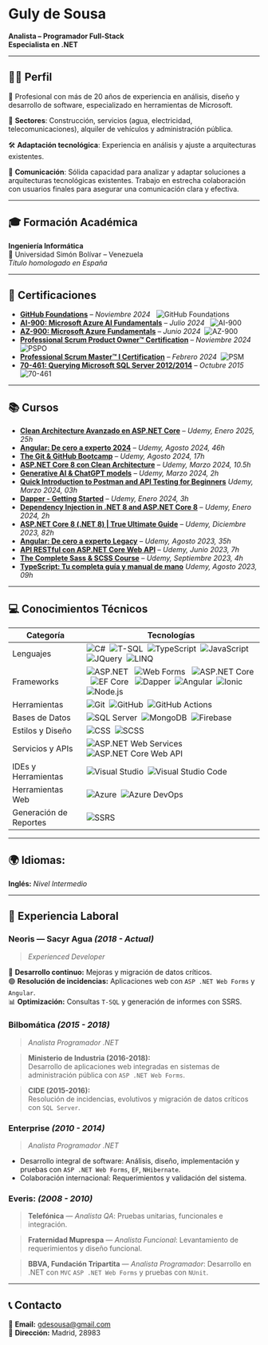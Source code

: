<!--
**gulydesousa/gulydesousa** is a ✨ _special_ ✨ repository because its `README.md` (this file) appears on your GitHub profile.

Here are some ideas to get you started:

- 🔭 I’m currently working on ...
- 🌱 I’m currently learning ...
- 👯 I’m looking to collaborate on ...
- 🤔 I’m looking for help with ...
- 💬 Ask me about ...
- 📫 How to reach me: ...
- 😄 Pronouns: ...
- ⚡ Fun fact: ...
-->

# Guly de Sousa

**Analista – Programador Full-Stack**  
**Especialista en .NET**

---

## 👩‍💻 Perfil

🎯 Profesional con más de 20 años de experiencia en análisis, diseño y desarrollo de software, especializado en herramientas de Microsoft.

🧩 __Sectores__: Construcción, servicios (agua, electricidad, telecomunicaciones), alquiler de vehículos y administración pública.

🛠️ __Adaptación tecnológica__: Experiencia en análisis y ajuste a arquitecturas existentes.

🤝 __Comunicación__: Sólida capacidad para analizar y adaptar soluciones a arquitecturas tecnológicas existentes. Trabajo en estrecha colaboración con usuarios finales para asegurar una comunicación clara y efectiva.

---

## 🎓 Formación Académica

**Ingeniería Informática**  
📍 Universidad Simón Bolívar – Venezuela  
*Título homologado en España*



---

## 🏅 Certificaciones

- **[GitHub Foundations](https://www.credly.com/badges/dddc2ecf-c13f-46e3-be7a-953447527a96)** – *Noviembre 2024* &nbsp; ![GitHub Foundations](https://img.shields.io/badge/GitHub%20Foundations-black?style=for-the-badge&logo=github&logoColor=white&color=181717&labelColor=181717&borderRadius=12)
- **[AI-900: Microsoft Azure AI Fundamentals](https://learn.microsoft.com/api/credentials/share/en-us/GulydeSousa-5720/27E14EDF91DB5E69?sharingId=19F7185A6633D89E)** – *Julio 2024*   &nbsp; ![AI-900](https://img.shields.io/badge/AI--900-blue?style=for-the-badge&logo=microsoft-azure&logoColor=white&color=0078D4&labelColor=0078D4&borderRadius=12)
- **[AZ-900: Microsoft Azure Fundamentals](https://learn.microsoft.com/api/credentials/share/en-us/GulydeSousa-5720/792318C24C3E6BA1?sharingId=19F7185A6633D89E)** – *Junio 2024* &nbsp;![AZ-900](https://img.shields.io/badge/AZ--900-blue?style=for-the-badge&logo=microsoft-azure&logoColor=white&color=0078D4&labelColor=0078D4&borderRadius=12)
- **[Professional Scrum Product Owner™ Certification](https://www.credly.com/badges/a8f7ebc4-e14d-4e52-b2fe-67c18211ebfb)** – *Noviembre 2024* &nbsp; ![PSPO](https://img.shields.io/badge/PSPO-green?style=for-the-badge&logo=scrum&logoColor=white&color=4CAF50&labelColor=4CAF50&borderRadius=12)
- **[Professional Scrum Master™ I Certification](https://www.credly.com/badges/0fae4bcd-1a84-4332-8681-888fc86e68ab)** – *Febrero 2024*  &nbsp;![PSM](https://img.shields.io/badge/PSM-blue?style=for-the-badge&logo=scrum&logoColor=white&color=007ACC&labelColor=007ACC&borderRadius=12)
- **[70-461: Querying Microsoft SQL Server 2012/2014](https://www.credly.com/badges/dd2fa0b6-d73e-467c-a4d7-6bfefbc9b911)** – *Octubre 2015*  &nbsp; ![70-461](https://img.shields.io/badge/70--461-blue?style=for-the-badge&logo=microsoft-sql-server&logoColor=white&color=CC2927&labelColor=CC2927&borderRadius=12)


---

## 📚 Cursos
- **[Clean Architecture Avanzado en ASP.NET Core](https://udemy-certificate.s3.amazonaws.com/pdf/UC-4f503682-acb8-4dc6-b848-9008b5e0d9f8.pdf)** – *Udemy, Enero 2025, 25h*
- **[Angular: De cero a experto 2024](https://www.udemy.com/certificate/UC-4dac7d80-3cf8-4c62-b5c7-a7032685002f)** – *Udemy, Agosto 2024, 46h*
- **[The Git & GitHub Bootcamp](https://www.udemy.com/certificate/UC-74fcb5b0-f67c-4460-b5ed-f9ef52db73b9)** – *Udemy, Agosto 2024, 17h*
- **[ASP.NET Core 8 con Clean Architecture](https://www.udemy.com/certificate/UC-17c9ebf8-73e6-4a51-840c-b4b0b64e15c5)** – *Udemy, Marzo 2024, 10.5h*
- **[Generative AI & ChatGPT models](https://www.udemy.com/certificate/UC-a4f5e167-cf1a-4448-9688-f19757169d2c)** – *Udemy, Marzo 2024, 2h*
- **[Quick Introduction to Postman and API Testing for Beginners](https://www.udemy.com/certificate/UC-fc95f5db-d91c-409f-9a16-fdaf6bca844a)** *Udemy, Marzo 2024, 03h*
- **[Dapper - Getting Started](https://www.udemy.com/certificate/UC-0e3f943b-3e29-434f-99cc-4905f7b65619)** – *Udemy, Enero 2024, 3h*
- **[Dependency Injection in .NET 8 and ASP.NET Core 8](https://www.udemy.com/certificate/UC-416b1960-aeff-4677-a7bf-2fa4c1fdf53b)** – *Udemy, Enero 2024, 2h*
- **[ASP.NET Core 8 (.NET 8) | True Ultimate Guide](https://www.udemy.com/certificate/UC-269cccab-a778-4b1a-ad39-2ce1e9e3c980)** – *Udemy, Diciembre 2023, 82h*
- **[Angular: De cero a experto Legacy](https://www.udemy.com/certificate/UC-31a134a2-63b7-40dc-a632-27846d0674d8)** – *Udemy, Agosto 2023, 35h*
- **[API RESTful con ASP.NET Core Web API](https://www.udemy.com/certificate/UC-df876d16-35eb-40c3-98b5-6efa3d7d5136)** – *Udemy, Junio 2023, 7h*
- **[The Complete Sass & SCSS Course](https://www.udemy.com/certificate/UC-b34cc317-8db0-444d-9570-c2163cdbe378)** – *Udemy, Septiembre 2023, 4h*
- **[TypeScript: Tu completa guía y manual de mano](https://www.udemy.com/certificate/UC-5eb86ef5-756b-4187-838d-2b959f998af3)** *Udemy, Agosto 2023, 09h*


---

## 💻 Conocimientos Técnicos
<!--
🖥️ **Lenguajes y Frameworks:**  
  `C#`, `T-SQL`, `ASP.NET`, `Web Forms`, `ASP.NET Core`, `Entity Framework Core`, `Dapper`, `TypeScript`, `JavaScript`, `JQuery`, `LINQ`, `Angular`, `Ionic`, `Node.js` 
  
⚙️ **Herramientas y Tecnologías:**  
  `Azure`, `Azure DevOps`, `SQL Server`, `SSRS`, `Git`, `GitHub`, `GitHub Actions`, `CSS/SCSS`, `xUnit`, `NUnit`, `Firebase`, `MongoDB`, `Visual Studio 2022`, `VS Code`  

🌐 **Servicios y APIs:**  
  `ASP.NET Web Services`, `ASP.NET Core Web API`  
-->

| **Categoría**          | **Tecnologías**                                                                                 |
|------------------------|-----------------------------------------------------------------------------------------------|
| Lenguajes              | ![C#](https://img.shields.io/badge/C%23-blue?style=for-the-badge&logo=csharp&logoColor=white&color=0078D7&labelColor=0078D7&borderRadius=12)&nbsp;&nbsp;![T-SQL](https://img.shields.io/badge/T--SQL-orange?style=for-the-badge&logo=microsoft-sql-server&logoColor=white&color=FF5722&labelColor=FF5722&borderRadius=12)&nbsp;&nbsp;![TypeScript](https://img.shields.io/badge/TypeScript-blue?style=for-the-badge&logo=typescript&logoColor=white&color=007ACC&labelColor=007ACC&borderRadius=12)&nbsp;&nbsp;![JavaScript](https://img.shields.io/badge/JavaScript-yellow?style=for-the-badge&logo=javascript&logoColor=black&color=F7DF1E&labelColor=F7DF1E&borderRadius=12)&nbsp;&nbsp;![JQuery](https://img.shields.io/badge/jQuery-lightgray?style=for-the-badge&logo=jquery&logoColor=white&color=555555&labelColor=555555&borderRadius=12)&nbsp;&nbsp;![LINQ](https://img.shields.io/badge/LINQ-gray?style=for-the-badge&logo=dotnet&logoColor=white&color=6A6A6A&labelColor=6A6A6A&borderRadius=12) |
| Frameworks             | ![ASP.NET](https://img.shields.io/badge/ASP.NET-blue?style=for-the-badge&logo=aspdotnet&logoColor=white&color=0078D7&labelColor=0078D7&borderRadius=12)  &nbsp;&nbsp;![Web Forms](https://img.shields.io/badge/Web%20Forms-purple?style=for-the-badge&logo=microsoft-webforms&logoColor=white&color=6A0DAD&labelColor=6A0DAD&borderRadius=12)  &nbsp;&nbsp;![ASP.NET Core](https://img.shields.io/badge/ASP.NET%20Core-green?style=for-the-badge&logo=aspdotnetcore&logoColor=white&color=00A754&labelColor=00A754&borderRadius=12)  &nbsp;&nbsp;![EF Core](https://img.shields.io/badge/EF%20Core-blue?style=for-the-badge&logo=entity-framework&logoColor=white&color=0078D7&labelColor=0078D7&borderRadius=12)  &nbsp;&nbsp;![Dapper](https://img.shields.io/badge/Dapper-purple?style=for-the-badge&logo=dotnet&logoColor=white&color=6A0DAD&labelColor=6A0DAD&borderRadius=12)&nbsp;&nbsp;![Angular](https://img.shields.io/badge/Angular-red?style=for-the-badge&logo=angular&logoColor=white&color=DD0031&labelColor=DD0031&borderRadius=12)&nbsp;&nbsp;![Ionic](https://img.shields.io/badge/Ionic-blue?style=for-the-badge&logo=ionic&logoColor=white&color=3880FF&labelColor=3880FF&borderRadius=12)&nbsp;&nbsp;![Node.js](https://img.shields.io/badge/Node.js-green?style=for-the-badge&logo=node.js&logoColor=white&color=339933&labelColor=339933&borderRadius=12) |
| Herramientas           | ![Git](https://img.shields.io/badge/Git-gray?style=for-the-badge&logo=git&logoColor=white&color=2F2F2F&labelColor=2F2F2F&borderRadius=12)&nbsp;&nbsp;![GitHub](https://img.shields.io/badge/GitHub-green?style=for-the-badge&logo=github&logoColor=white&color=32CD32&labelColor=32CD32&borderRadius=12)&nbsp;&nbsp;![GitHub Actions](https://img.shields.io/badge/GitHub_Actions-pink?style=for-the-badge&logo=github-actions&logoColor=white&color=FF69B4&labelColor=FF69B4&borderRadius=12) |
| Bases de Datos         | ![SQL Server](https://img.shields.io/badge/SQL%20Server-blue?style=for-the-badge&logo=microsoft-sql-server&logoColor=white&color=0078D7&labelColor=0078D7&borderRadius=12)&nbsp;&nbsp;![MongoDB](https://img.shields.io/badge/MongoDB-green?style=for-the-badge&logo=mongodb&logoColor=white&color=47A248&labelColor=47A248&borderRadius=12)&nbsp;&nbsp;![Firebase](https://img.shields.io/badge/Firebase-orange?style=for-the-badge&logo=firebase&logoColor=white&color=FFA000&labelColor=FFA000&borderRadius=12) |
| Estilos y Diseño       | ![CSS](https://img.shields.io/badge/CSS-blue?style=for-the-badge&logo=css3&logoColor=white&color=0078D7&labelColor=0078D7&borderRadius=12)&nbsp;&nbsp;![SCSS](https://img.shields.io/badge/SCSS-pink?style=for-the-badge&logo=sass&logoColor=white&color=FF69B4&labelColor=FF69B4&borderRadius=12) |
| Servicios y APIs       | ![ASP.NET Web Services](https://img.shields.io/badge/ASP.NET%20Web%20Services-blue?style=for-the-badge&logo=aspdotnet&logoColor=white&color=0078D7&labelColor=0078D7&borderRadius=12)&nbsp;&nbsp;![ASP.NET Core Web API](https://img.shields.io/badge/ASP.NET%20Core%20Web%20API-green?style=for-the-badge&logo=aspdotnetcore&logoColor=white&color=00A754&labelColor=00A754&borderRadius=12) |
| IDEs y Herramientas      | ![Visual Studio](https://img.shields.io/badge/Visual%20Studio-purple?style=for-the-badge&logo=visual-studio&logoColor=white&color=6A0DAD&labelColor=6A0DAD&borderRadius=12)&nbsp;&nbsp;![Visual Studio Code](https://img.shields.io/badge/Visual%20Studio%20Code-lightblue?style=for-the-badge&logo=visual-studio-code&logoColor=white&color=007ACC&labelColor=007ACC&borderRadius=12) |
| Herramientas Web      | ![Azure](https://img.shields.io/badge/Azure-blue?style=for-the-badge&logo=azure&logoColor=white&color=0078D7&labelColor=0078D7&borderRadius=12)&nbsp;&nbsp;![Azure DevOps](https://img.shields.io/badge/Azure%20DevOps-teal?style=for-the-badge&logo=azure-devops&logoColor=white&color=0084B4&labelColor=0084B4&borderRadius=12) |
| Generación de Reportes | ![SSRS](https://img.shields.io/badge/SSRS-blue?style=for-the-badge&logo=microsoft-sql-server-reporting-services&logoColor=white&color=0078D7&labelColor=0078D7&borderRadius=12) |

---

## 🌍 Idiomas:
**Inglés:**  *Nivel Intermedio*  

---

## 🏢 Experiencia Laboral

### Neoris — Sacyr Agua *(2018 - Actual)*  
> *Experienced Developer*

🚀 **Desarrollo continuo:** Mejoras y migración de datos críticos.  
🟢 **Resolución de incidencias:** Aplicaciones web con `ASP .NET Web Forms` y `Angular`.  
📊 **Optimización:** Consultas `T-SQL` y generación de informes con SSRS.  

### Bilbomática *(2015 - 2018)* 
> *Analista Programador .NET*

> **Ministerio de Industria (2016-2018):**  
  Desarrollo de aplicaciones web integradas en sistemas de administración pública con `ASP .NET Web Forms`.  
  
> **CIDE (2015-2016):**  
  Resolución de incidencias, evolutivos y migración de datos críticos con `SQL Server`.  

### Enterprise *(2010 - 2014)*  
> *Analista Programador .NET*

- Desarrollo integral de software: Análisis, diseño, implementación y pruebas  con `ASP .NET Web Forms`, `EF`, `NHibernate`.
- Colaboración internacional: Requerimientos y validación del sistema.  

### Everis: *(2008 - 2010)*  
> **Telefónica** — *Analista QA*: Pruebas unitarias, funcionales e integración.  

> **Fraternidad Muprespa** — *Analista Funcional*:  Levantamiento de requerimientos y diseño funcional.  

> **BBVA, Fundación Tripartita**  — *Analista Programador*:  Desarrollo en .NET con `MVC` `ASP .NET Web Forms` y pruebas con `NUnit`.  


---

## 📞 Contacto
📧 **Email:** gdesousa@gmail.com  
📍 **Dirección:** Madrid, 28983  
